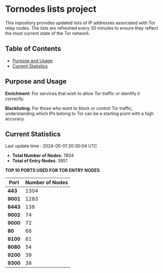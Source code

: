 # Tornodes lists project

This repository provides updated lists of IP addresses associated with Tor relay nodes. The lists are refreshed every 30 minutes to ensure they reflect the most current state of the Tor network.

## Table of Contents

- [Purpose and Usage](#purpose-and-usage)
- [Current Statistics](#current-statistics)


## Purpose and Usage

**Enrichment**: For services that wish to allow Tor traffic or identify it correctly.

**Blacklisting**: For those who want to block or control Tor traffic, understanding which IPs belong to Tor can be a starting point with a high accuracy.

## Current Statistics

Last update time : 2024-05-01 20:30:04 UTC

- **Total Number of Nodes**: 7804
- **Total of Entry Nodes**: 3851

**TOP 10 PORTS USED FOR TOR ENTRY NODES**

| **Port** | **Number of Nodes** |
|------|-----------------|
| **443**   | 1304  |
| **9001**   | 1283  |
| **8443**   | 138  |
| **9002**   | 74  |
| **9000**   | 72  |
| **80**   | 68  |
| **9100**   | 61  |
| **8080**   | 54  |
| **9200**   | 39  |
| **9300**   | 38  |

